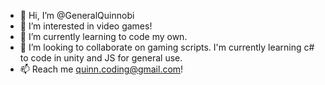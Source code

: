 - 👋 Hi, I’m @GeneralQuinnobi
- 👀 I’m interested in video games!
- 🌱 I’m currently learning to code my own.
- 💞️ I’m looking to collaborate on gaming scripts. I'm currently learning c# to code in unity and JS for general use.
- 📫 Reach me quinn.coding@gmail.com!

<!---
GeneralQuinnobi/GeneralQuinnobi is a ✨ special ✨ repository because its `README.md` (this file) appears on your GitHub profile.
You can click the Preview link to take a look at your changes.
--->
